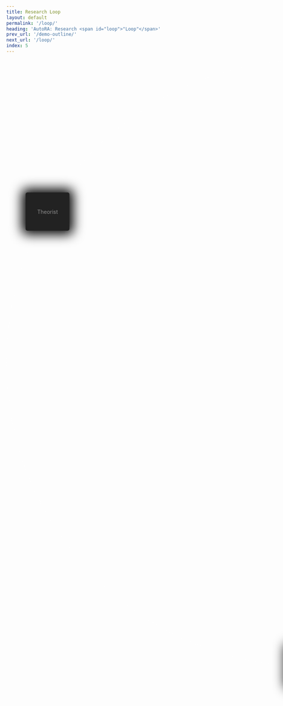 ```yaml
---
title: Research Loop
layout: default
permalink: '/loop/'
heading: 'AutoRA: Research <span id="loop">"Loop"</span>'
prev_url: '/demo-outline/'
next_url: '/loop/'
index: 5
---
```


<style>
.agent {
position: absolute;
top: 50%;
left: 50%;
background: red;
}
.box {
padding: 1vh 3vw;
border-radius: 5px;
background: #222;
border: 2px solid #222;
color: #fff6;
text-shadow: 0 0 1px #fff2;
box-shadow: 0 0 30px 10px #000;
}
.activated {
color: #fff;
}
.box:hover {
color: #fff;
text-shadow: 0 0 1px #fff2;
cursor: pointer;
}
#theorist {
transform: translate(calc(-17.3vh - 50%), calc(-10vh - 50%));
}
#experimentalist {
transform: translate(calc(17.3vh - 50%), calc(-10vh - 50%));
}
#runner {
transform: translate(-50%, calc(20vh - 50%));
}


#circle {
overflow: visible;
position: relative;
    width: 40vh;
    height: 40vh;
    border-radius: 50%;
    border: 1px solid #fff2;
    }
#data {
padding: 2px 5px;
background: #111;
border-radius: 3px;
border: 1px solid #222;
color: #fff1;
text-shadow: 0 0 1px #fff2;
}
#left {
display: flex;
flex-direction: column;
}
</style>
<div id="left" class="content-column">
</div>
<div id="right" class="content-column">
<div id="circle">
<div id="data" class="agent text extra-small"></div>
<div id="theorist" class="agent box text small">Theorist</div>
<div id=experimentalist class="agent box text small">Experimentalist</div>
<div id=runner class="agent text box small">Runner</div>

</div>
</div>

<script>
const setLeft = (text) => {
    let input = '';
    let output = '';
    let example = '';
    if (text === 'Theorist') {
        input = '<h3>Input</h3><div class="text small">Experimental Data</div>';
        output = '<h3>Output</h3><div class="text small">(Fitted) Model</div>';
        example = '<h3>Example</h3><div class="text small">Linear Regression<br>Neural Network</div>';
    } else if (text === 'Experimentalist') {
        input = '<h3>Input</h3><div class="text small">Model + Experimental Data</div>';
        output = '<h3>Output</h3><div class="text small">Experiment (Condition)</div>';
        example = '<h3>Example</h3><div class="text small">Uncertainty Sampling<br>Random Sampling</div>';
    } else {
        input = '<h3>Input</h3><div class="text small">Experiment</div>';
        output = '<h3>Output</h3><div class="text small">Experimental Data</div>';
        example = '<h3>Example</h3><div class="text small">Web-Based Experiment<br>Simulations</div>';
    }
    document.getElementById('left').innerHTML = `<div>${input}</div><div>${output}</div><div>${example}</div>`;
};


document.getElementById('theorist').onclick = (() => {
    document.getElementById('theorist').classList.add('activated');
    if (document.getElementById('experimentalist').classList.contains('activated')) {
        document.getElementById('experimentalist').classList.remove('activated');
    }
    if (document.getElementById('runner').classList.contains('activated')) {
        document.getElementById('runner').classList.remove('activated');
    }
    setLeft('Theorist');
});
document.getElementById('experimentalist').onclick = (() => {
    document.getElementById('experimentalist').classList.add('activated');
    
    if (document.getElementById('theorist').classList.contains('activated')) {
        document.getElementById('theorist').classList.remove('activated');
    }
    if (document.getElementById('runner').classList.contains('activated')) {
        document.getElementById('runner').classList.remove('activated');
    }
    setLeft('Experimentalist');
});
document.getElementById('runner').onclick = (() => {
    document.getElementById('runner').classList.add('activated');
    if (document.getElementById('theorist').classList.contains('activated')) {
        document.getElementById('theorist').classList.remove('activated');
    }
    if (document.getElementById('experimentalist').classList.contains('activated')) {
        document.getElementById('experimentalist').classList.remove('activated');
    }
    setLeft('Runner');
});

document.getElementById('loop').onclick = () => {
    document.getElementById('loop').innerText = 'State';
    const content = document.getElementsByClassName('content-container')[0];
    content.style.position = 'relative';
    content.innerHTML = '';
    
    const createWeb = (x, y) => {
        let startX = x;
        let startY = y;
        let currentX = x;
        let currentY = y;
        let list = [[x, y]];
        let index = 0;  
        let closed = false;
        while (!closed) {
            let nextX = currentX +  (30) * (.5-(Math.random() < .5) ) ;
            let nextY = currentY + (40) * (.5-(Math.random() < .5));
            while (nextX < 20 || nextX > 80 || nextY < 20 || nextY > 80) {
                nextX = currentX +  (30) * (.5-(Math.random() < .5));
                nextY = currentY + (40) * (.5-(Math.random() < .5));
            }
            if (Math.random() < .1) {
                const _lst = createWeb(currentX, currentY);
                list = list.concat(_lst);
            } else if (Math.random() < .1 && index > 3 || index > 6) {
                nextX = startX;
                nextY = startY;
                closed = true;
            } 
            index += 1;
            const line = createLine(currentX, currentY, nextX, nextY, content);
            content.appendChild(line);
            currentX = nextX;
            currentY = nextY;
            list.push([currentX, currentY]);
        }
        return list;
    };
    let startX = Math.random() * 10 + 45;
    let startY = Math.random() * 10 + 45;
    const lst = createWeb(startX, startY);
      

    const movingObject = document.createElement('div');
    movingObject.style.position = 'absolute';
    movingObject.innerHTML = 'State';
    movingObject.style.padding = '1px 3px';
    movingObject.style.background = '#111';
    movingObject.style.borderRadius = '3px';
    movingObject.style.border = '1px solid #222';
    movingObject.style.color = '#fff1';
    movingObject.style.textShadow = '0 0 1px #fff2';
    movingObject.style.fontSize = '12pt';
    
    content.appendChild(movingObject);
    lst.forEach(([x, y]) => {
        const point = document.createElement('div');
        point.style.position = 'absolute';
        point.style.padding = '.25vh 0.75vw';
        point.style.borderRadius = '5px';
        point.style.background = '#222';
        point.style.border = '2px solid #222';
        point.style.left = `${(x / 100) * content.offsetWidth}px`;
        point.style.top = `${(y / 100) * content.offsetHeight}px`;
        point.style.transform = 'translate(-50%, -50%)';
        point.innerHTML = 'AutoRA Agent';
        point.style.color = '#fff6';
        point.style.textShadow = '0 0 1px #fff2';
        point.style.boxShadow = '0 0 5px 2px #000';
        point.style.fontSize = '16pt';
        content.appendChild(point);
    });  
    let currentIndex = 0;
    const moveToNextPoint = () => {
    if (currentIndex >= lst.length - 1) {
      currentIndex = 0;
      setTimeout(moveToNextPoint, 10); 
      return;
    }
    const [x1, y1] = lst[currentIndex];
    const [x2, y2] = lst[currentIndex + 1];

    const x1Px = (x1 / 100) * content.offsetWidth;
    const y1Px = (y1 / 100) * content.offsetHeight;
    const x2Px = (x2 / 100) * content.offsetWidth;
    const y2Px = (y2 / 100) * content.offsetHeight;

    const distance = Math.sqrt((x2Px - x1Px) ** 2 + (y2Px - y1Px) ** 2);
    const duration = distance * 7;

    movingObject.style.transition = `transform ${duration}ms linear`;
    movingObject.style.transform = `translate(calc(${x2Px}px - 50%), calc(${y2Px}px - 50%))`;

    
    currentIndex++;
    setTimeout(moveToNextPoint, duration);
  };

  
  const [X, Y] = lst[0];
  movingObject.style.transform = `translate(calc(${(X / 100) * content.offsetWidth}px - 50%), calc(${(Y / 100) * content.offsetHeight}px - 50%))`;

  
  setTimeout(moveToNextPoint, 100);
};
function createLine(x1, y1, x2, y2, container) {
  const containerWidth = container.offsetWidth;
  const containerHeight = container.offsetHeight;

  const x1Px = (x1 / 100) * containerWidth;
  const y1Px = (y1 / 100) * containerHeight;
  const x2Px = (x2 / 100) * containerWidth;
  const y2Px = (y2 / 100) * containerHeight;

  const length = Math.sqrt((x2Px - x1Px) ** 2 + (y2Px - y1Px) ** 2);
  const angle = Math.atan2(y2Px - y1Px, x2Px - x1Px) * (180 / Math.PI);
  const line = document.createElement('div');
  line.style.position = 'absolute';
  line.style.width = `${length}px`; 
  line.style.height = '1px';
  line.style.backgroundColor = '#222';
  line.style.left = `${x1Px}px`; 
  line.style.top = `${y1Px}px`; 
  line.style.transform = `rotate(${angle}deg)`;
  line.style.transformOrigin = '0 0';
    return line
}

const dataElement = document.getElementById('data');
const start = performance.now();
const animateData = () => {
    const t = (performance.now() - start) / 2000;
    const x = 20 * Math.cos(t);
    const y = 20 * Math.sin(t);
    

    dataElement.style.transform = `translate(calc(${x}vh - 50%), calc(${y}vh - 50%))`;
    const angle = t%(2*Math.PI);
    if (angle < Math.PI/2 || angle > 270) {
        dataElement.innerHTML = 'Experiment';
    } else if (angle > Math.PI/2 && angle < 42*Math.PI/36) {
        dataElement.innerHTML = 'Experimental Data';
    } else if (angle > 42*Math.PI/36 && angle < 66*Math.PI/36) {
        dataElement.innerHTML = 'Model';
    } else {
        dataElement.innerHTML = 'Experiment';
    }
    

    
   

requestAnimationFrame(animateData);
};
requestAnimationFrame(animateData);
</script>